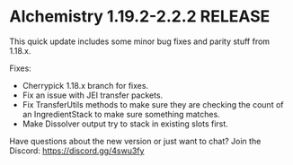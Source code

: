 # Alchemistry 1.19.2-2.2.2 RELEASE

This quick update includes some minor bug fixes and parity stuff from 1.18.x.

Fixes:
- Cherrypick 1.18.x branch for fixes.
- Fix an issue with JEI transfer packets.
- Fix TransferUtils methods to make sure they are checking the count of an IngredientStack to make sure something matches.
- Make Dissolver output try to stack in existing slots first.

Have questions about the new version or just want to chat? Join the Discord: https://discord.gg/4swu3fy